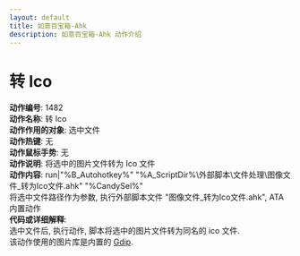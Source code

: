 ```yaml
---
layout: default
title: 如意百宝箱-Ahk
description: 如意百宝箱-Ahk 动作介绍
---
```

<link rel="stylesheet" href="../actions/css/atom-one-light.min.css">
<script src="../actions/js/highlight.min.js"></script>
<script>hljs.highlightAll();</script>

# [](#header-2) 转 Ico
**动作编号**: 1482  
**动作名称**: 转 Ico  
**动作作用的对象**: 选中文件  
**动作热键**: 无  
**动作鼠标手势**: 无  
**动作说明**: 将选中的图片文件转为 Ico 文件  
**动作内容**: run|"%B_Autohotkey%" "%A_ScriptDir%\外部脚本\文件处理\图像文件_转为Ico文件.ahk" "%CandySel%"  
将选中文件路径作为参数, 执行外部脚本文件 "图像文件_转为Ico文件.ahk", ATA 内置动作  
**代码或详细解释**:  
选中文件后, 执行动作, 脚本将选中的图片文件转为同名的 ico 文件.  
该动作使用的图片库是内置的 [Gdip](https://github.com/marius-sucan/AHK-GDIp-Library-Compilation).